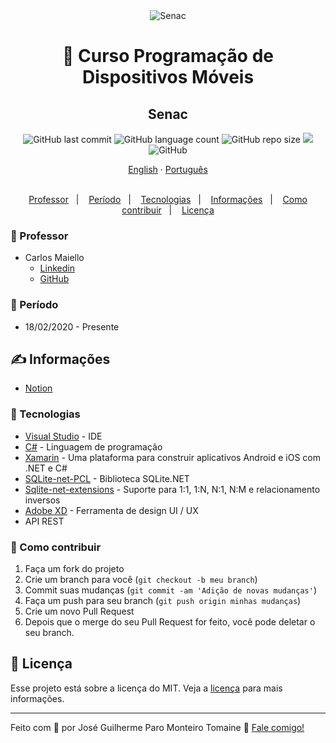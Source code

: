 <div align="center">
    <img src="https://www.sp.senac.br/moldura/favicon/apple-icon-144x144.png" alt="Senac">
</div>

<h1 align="center">
    📱 Curso Programação de Dispositivos Móveis
</h1>

<h2 align="center">
  Senac
</h2>

<p align="center">
  <img alt="GitHub last commit" src="https://img.shields.io/github/last-commit/zehguilherme/mobile-senac-bauru">
  <img alt="GitHub language count" src="https://img.shields.io/github/languages/count/zehguilherme/mobile-senac-bauru">
  <img alt="GitHub repo size" src="https://img.shields.io/github/repo-size/zehguilherme/mobile-senac-bauru">
  <a href="https://www.codacy.com/manual/zehguilherme/mobile-senac-bauru?utm_source=github.com&amp;utm_medium=referral&amp;utm_content=zehguilherme/mobile-senac-bauru&amp;utm_campaign=Badge_Grade"><img src="https://app.codacy.com/project/badge/Grade/b955f052a148445ca1ac673cf70e5323"/></a>
  <img alt="GitHub" src="https://img.shields.io/github/license/zehguilherme/mobile-senac-bauru">
</p>

<div align="center">
  <a href="README.md">English</a>
  ·
  <a href="README-pt.md">Português</a>
</div>

<br>

<p align="center">
    <a href="#-professor">Professor</a>&nbsp;&nbsp;&nbsp;|&nbsp;&nbsp;&nbsp;
    <a href="#-período">Período</a>&nbsp;&nbsp;&nbsp;|&nbsp;&nbsp;&nbsp;
    <a href="#-tecnologias">Tecnologias</a>&nbsp;&nbsp;&nbsp;|&nbsp;&nbsp;&nbsp;
    <a href="#-informações">Informações</a>&nbsp;&nbsp;&nbsp;|&nbsp;&nbsp;&nbsp;
    <a href="#-como-contribuir">Como contribuir</a>&nbsp;&nbsp;&nbsp;|&nbsp;&nbsp;&nbsp;
    <a href="#-licença">Licença</a>
</p>

### 👨 Professor

- Carlos Maiello
  - [Linkedin](https://www.linkedin.com/in/carlos-maiello-b2844822/)
  - [GitHub](https://github.com/carlosmaiello)

### 📆 Período

- 18/02/2020 - Presente

## ✍ Informações

- [Notion](https://www.notion.so/zehguilherme/Programador-de-Dispositivos-M-veis-24e8c0d5010d4811a84522b04048be20)

### 🚀 Tecnologias

- [Visual Studio](https://visualstudio.microsoft.com/pt-br/) - IDE
- [C#](https://docs.microsoft.com/pt-br/dotnet/csharp/) - Linguagem de programação
- [Xamarin](https://dotnet.microsoft.com/apps/xamarin) - Uma plataforma para construir aplicativos Android e iOS com .NET e C#
- [SQLite-net-PCL](https://docs.microsoft.com/pt-br/xamarin/android/data-cloud/data-access/using-sqlite-orm) - Biblioteca SQLite.NET
- [Sqlite-net-extensions](https://bitbucket.org/twincoders/sqlite-net-extensions/src/master/) - Suporte para 1:1, 1:N, N:1, N:M e relacionamento inversos
- [Adobe XD](https://www.adobe.com/br/products/xd.html) - Ferramenta de design UI / UX
- API REST

### 🤔 Como contribuir

1. Faça um fork do projeto
2. Crie um branch para você (`git checkout -b meu branch`)
3. Commit suas mudanças (`git commit -am 'Adição de novas mudanças'`)
4. Faça um push para seu branch (`git push origin minhas mudanças`)
5. Crie um novo Pull Request
6. Depois que o merge do seu Pull Request for feito, você pode deletar o seu branch.

## 📝 Licença

Esse projeto está sobre a licença do MIT. Veja a [licença](LICENSE) para mais informações.

---

Feito com 💟 por José Guilherme Paro Monteiro Tomaine 👋 [Fale comigo!](https://www.linkedin.com/in/jos%C3%A9-guilherme-paro-monteiro-tomaine/)

